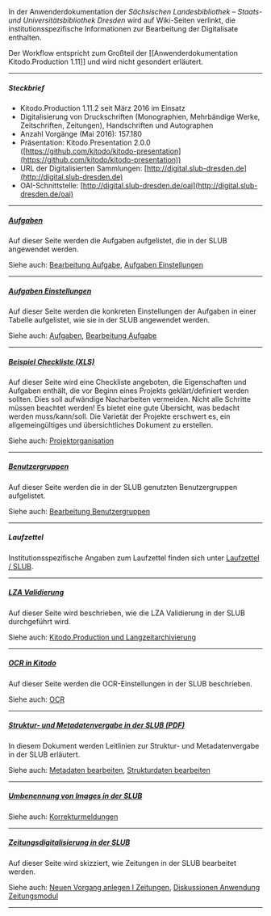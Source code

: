In der Anwenderdokumentation der _Sächsischen Landesbibliothek – Staats- und Universitätsbibliothek Dresden_ wird auf Wiki-Seiten verlinkt, die institutionsspezifische Informationen zur Bearbeitung der Digitalisate enthalten.

Der Workflow entspricht zum Großteil der [[Anwenderdokumentation Kitodo.Production 1.11]] und wird nicht gesondert erläutert. 

---

##### _Steckbrief_

- Kitodo.Production 1.11.2 seit März 2016 im Einsatz
- Digitalisierung von Druckschriften (Monographien, Mehrbändige Werke, Zeitschriften, Zeitungen), Handschriften und Autographen 
- Anzahl Vorgänge (Mai 2016): 157.180
- Präsentation: Kitodo.Presentation 2.0.0 ([https://github.com/kitodo/kitodo-presentation](https://github.com/kitodo/kitodo-presentation))
- URL der Digitalisierten Sammlungen: [http://digital.slub-dresden.de](http://digital.slub-dresden.de)
- OAI-Schnittstelle: [http://digital.slub-dresden.de/oai](http://digital.slub-dresden.de/oai)

---

##### _[Aufgaben](https://github.com/kitodo/kitodo-production/wiki/Aufgaben#slub)_

Auf dieser Seite werden die Aufgaben aufgelistet, die in der SLUB angewendet werden. 

Siehe auch: [Bearbeitung Aufgabe](https://github.com/kitodo/kitodo-production/wiki/Bearbeitung-Aufgabe), [Aufgaben Einstellungen](https://github.com/kitodo/kitodo-production/wiki/Aufgaben-Einstellungen)

---

##### _[Aufgaben Einstellungen](https://github.com/kitodo/kitodo-production/wiki/Aufgaben-Einstellungen)_

Auf dieser Seite werden die konkreten Einstellungen der Aufgaben in einer Tabelle aufgelistet, wie sie in der SLUB angewendet werden. 

Siehe auch: [Aufgaben](https://github.com/kitodo/kitodo-production/wiki/Aufgaben), [Bearbeitung Aufgabe](https://github.com/kitodo/kitodo-production/wiki/Bearbeitung-Aufgabe)

---

##### _[Beispiel Checkliste (XLS)](https://github.com/kitodo/kitodo-production/wiki/images/Checkliste_leer-neu.xls)_

Auf dieser Seite wird eine Checkliste angeboten, die Eigenschaften und Aufgaben enthält, die vor Beginn eines Projekts geklärt/definiert werden sollten. Dies soll aufwändige Nacharbeiten vermeiden. 
Nicht alle Schritte müssen beachtet werden! Es bietet eine gute Übersicht, was bedacht werden muss/kann/soll. Die Varietät der Projekte erschwert es, ein allgemeingültiges und übersichtliches Dokument zu erstellen. 

Siehe auch: [Projektorganisation](https://github.com/kitodo/kitodo-production/wiki/Projektorganisation#checkliste) 

---
##### _[Benutzergruppen](https://github.com/kitodo/kitodo-production/wiki/Benutzergruppen)_

Auf dieser Seite werden die in der SLUB genutzten Benutzergruppen aufgelistet. 

Siehe auch: [Bearbeitung Benutzergruppen](https://github.com/kitodo/kitodo-production/wiki/Bearbeitung-Benutzergruppen) 

---

##### _Laufzettel_ 

Institutionsspezifische Angaben zum Laufzettel finden sich unter [Laufzettel / SLUB](https://github.com/kitodo/kitodo-production/wiki/Laufzettel#slub). 

---

##### _[LZA Validierung](https://github.com/kitodo/kitodo-production/wiki/LZA-Validierung)_

Auf dieser Seite wird beschrieben, wie die LZA Validierung in der SLUB durchgeführt wird. 

Siehe auch: [Kitodo.Production und Langzeitarchivierung](https://github.com/kitodo/kitodo-production/wiki/Kitodo.Production-und-Langzeitarchivierung)

---

##### _[OCR in Kitodo](https://github.com/kitodo/kitodo-production/wiki/OCR)_

Auf dieser Seite werden die OCR-Einstellungen in der SLUB beschrieben. 

Siehe auch: [OCR](https://github.com/kitodo/kitodo-production/wiki/OCR)

---

##### _[Struktur- und Metadatenvergabe in der SLUB (PDF)](SLUB_Doku/SLUB_Erfassung.pdf)_

In diesem Dokument werden Leitlinien zur Struktur- und Metadatenvergabe in der SLUB erläutert. 

Siehe auch: [Metadaten bearbeiten](https://github.com/kitodo/kitodo-production/wiki/Metadaten-bearbeiten), [Strukturdaten bearbeiten](https://github.com/kitodo/kitodo-production/wiki/Strukturdaten-bearbeiten)

---

##### _[Umbenennung von Images in der SLUB](https://github.com/kitodo/kitodo-production/wiki/Umbenennung-von-Images-in-der-SLUB)_

Siehe auch: [Korrekturmeldungen](https://github.com/kitodo/kitodo-production/wiki/Korrekturmeldungen)

---

##### _[Zeitungsdigitalisierung in der SLUB](https://github.com/kitodo/kitodo-production/wiki/Zeitungsdigitalisierung-in-der-SLUB)_

Auf dieser Seite wird skizziert, wie Zeitungen in der SLUB bearbeitet werden. 

Siehe auch: [Neuen Vorgang anlegen I Zeitungen](https://github.com/kitodo/kitodo-production/wiki/Neuen-Vorgang-anlegen-I-Zeitungen), [Diskussionen Anwendung Zeitungsmodul](https://github.com/kitodo/kitodo-production/wiki/Diskussionen-Anwendung-%20Zeitungsmodul)

---